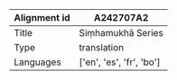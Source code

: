 |Alignment id | A242707A2
| --- | --- 
|Title | Siṃhamukhā Series 
|Type | translation
|Languages | ['en', 'es', 'fr', 'bo']
